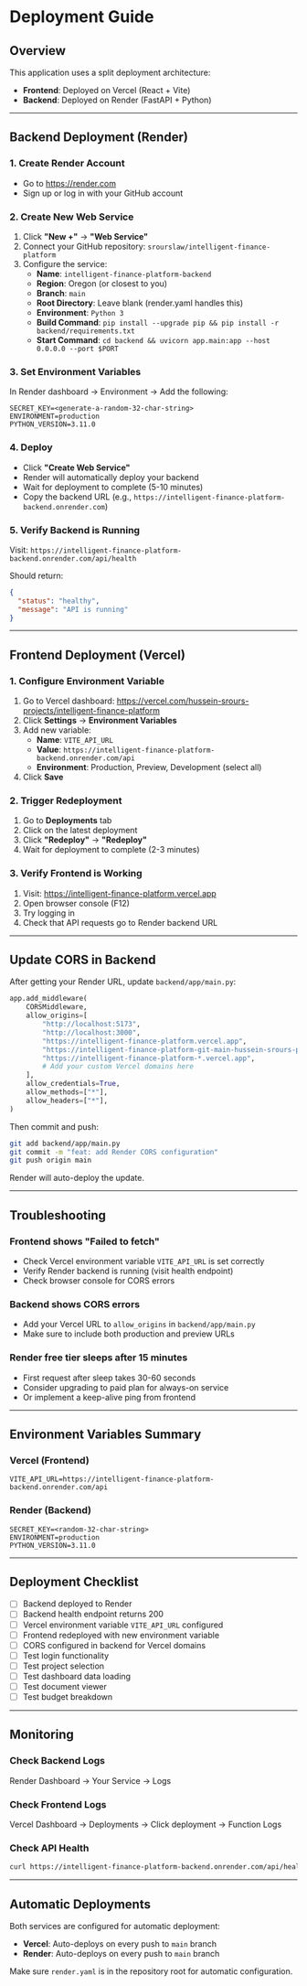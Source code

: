 # Deployment Guide

## Overview
This application uses a split deployment architecture:
- **Frontend**: Deployed on Vercel (React + Vite)
- **Backend**: Deployed on Render (FastAPI + Python)

---

## Backend Deployment (Render)

### 1. Create Render Account
- Go to https://render.com
- Sign up or log in with your GitHub account

### 2. Create New Web Service
1. Click **"New +"** → **"Web Service"**
2. Connect your GitHub repository: `srourslaw/intelligent-finance-platform`
3. Configure the service:
   - **Name**: `intelligent-finance-platform-backend`
   - **Region**: Oregon (or closest to you)
   - **Branch**: `main`
   - **Root Directory**: Leave blank (render.yaml handles this)
   - **Environment**: `Python 3`
   - **Build Command**: `pip install --upgrade pip && pip install -r backend/requirements.txt`
   - **Start Command**: `cd backend && uvicorn app.main:app --host 0.0.0.0 --port $PORT`

### 3. Set Environment Variables
In Render dashboard → Environment → Add the following:
```
SECRET_KEY=<generate-a-random-32-char-string>
ENVIRONMENT=production
PYTHON_VERSION=3.11.0
```

### 4. Deploy
- Click **"Create Web Service"**
- Render will automatically deploy your backend
- Wait for deployment to complete (5-10 minutes)
- Copy the backend URL (e.g., `https://intelligent-finance-platform-backend.onrender.com`)

### 5. Verify Backend is Running
Visit: `https://intelligent-finance-platform-backend.onrender.com/api/health`

Should return:
```json
{
  "status": "healthy",
  "message": "API is running"
}
```

---

## Frontend Deployment (Vercel)

### 1. Configure Environment Variable
1. Go to Vercel dashboard: https://vercel.com/hussein-srours-projects/intelligent-finance-platform
2. Click **Settings** → **Environment Variables**
3. Add new variable:
   - **Name**: `VITE_API_URL`
   - **Value**: `https://intelligent-finance-platform-backend.onrender.com/api`
   - **Environment**: Production, Preview, Development (select all)
4. Click **Save**

### 2. Trigger Redeployment
1. Go to **Deployments** tab
2. Click on the latest deployment
3. Click **"Redeploy"** → **"Redeploy"**
4. Wait for deployment to complete (2-3 minutes)

### 3. Verify Frontend is Working
1. Visit: https://intelligent-finance-platform.vercel.app
2. Open browser console (F12)
3. Try logging in
4. Check that API requests go to Render backend URL

---

## Update CORS in Backend

After getting your Render URL, update `backend/app/main.py`:

```python
app.add_middleware(
    CORSMiddleware,
    allow_origins=[
        "http://localhost:5173",
        "http://localhost:3000",
        "https://intelligent-finance-platform.vercel.app",
        "https://intelligent-finance-platform-git-main-hussein-srours-projects.vercel.app",
        "https://intelligent-finance-platform-*.vercel.app",
        # Add your custom Vercel domains here
    ],
    allow_credentials=True,
    allow_methods=["*"],
    allow_headers=["*"],
)
```

Then commit and push:
```bash
git add backend/app/main.py
git commit -m "feat: add Render CORS configuration"
git push origin main
```

Render will auto-deploy the update.

---

## Troubleshooting

### Frontend shows "Failed to fetch"
- Check Vercel environment variable `VITE_API_URL` is set correctly
- Verify Render backend is running (visit health endpoint)
- Check browser console for CORS errors

### Backend shows CORS errors
- Add your Vercel URL to `allow_origins` in `backend/app/main.py`
- Make sure to include both production and preview URLs

### Render free tier sleeps after 15 minutes
- First request after sleep takes 30-60 seconds
- Consider upgrading to paid plan for always-on service
- Or implement a keep-alive ping from frontend

---

## Environment Variables Summary

### Vercel (Frontend)
```
VITE_API_URL=https://intelligent-finance-platform-backend.onrender.com/api
```

### Render (Backend)
```
SECRET_KEY=<random-32-char-string>
ENVIRONMENT=production
PYTHON_VERSION=3.11.0
```

---

## Deployment Checklist

- [ ] Backend deployed to Render
- [ ] Backend health endpoint returns 200
- [ ] Vercel environment variable `VITE_API_URL` configured
- [ ] Frontend redeployed with new environment variable
- [ ] CORS configured in backend for Vercel domains
- [ ] Test login functionality
- [ ] Test project selection
- [ ] Test dashboard data loading
- [ ] Test document viewer
- [ ] Test budget breakdown

---

## Monitoring

### Check Backend Logs
Render Dashboard → Your Service → Logs

### Check Frontend Logs
Vercel Dashboard → Deployments → Click deployment → Function Logs

### Check API Health
```bash
curl https://intelligent-finance-platform-backend.onrender.com/api/health
```

---

## Automatic Deployments

Both services are configured for automatic deployment:
- **Vercel**: Auto-deploys on every push to `main` branch
- **Render**: Auto-deploys on every push to `main` branch

Make sure `render.yaml` is in the repository root for automatic configuration.
